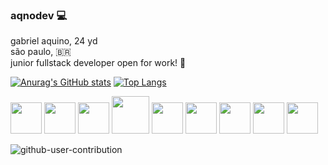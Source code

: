 ### aqnodev 💻
gabriel aquino, 24 yd </br>
são paulo, 🇧🇷 </br>
junior fullstack developer open for work! 📖

[![Anurag's GitHub stats](https://github-readme-stats.vercel.app/api?username=gaqno&theme=radical)](https://github.com/anuraghazra/github-readme-stats)
[![Top Langs](https://github-readme-stats.vercel.app/api/top-langs/?username=gaqno&langs_count=5&theme=radical)](https://github.com/anuraghazra/github-readme-stats)

<div>
  <img src="https://user-images.githubusercontent.com/68374407/172689095-40ad43b9-5b5e-46a2-b139-c5ceffe16517.svg" width=50 height=50 />
  <img src="https://user-images.githubusercontent.com/68374407/172689098-0081017d-e56f-498f-a6be-31ba6a133b36.svg" width=50 height=50  />
  <img src="https://user-images.githubusercontent.com/68374407/172689100-d0609854-3733-4d60-96e5-88b5d9fb2aa8.svg" width=50 height=50  />
  <img src="https://upload.wikimedia.org/wikipedia/commons/thumb/c/cf/Angular_full_color_logo.svg/2048px-Angular_full_color_logo.svg.png" width=60    height=60  />
  <img src="https://seekicon.com/free-icon-download/next-js_1.svg" width=50 height=50 />
  <img src="https://cdn.dribbble.com/users/808903/screenshots/3831862/dribbble_szablon__1_1.png" width=50 height=50 />
  <img src="https://datawokagaku.com/wp-content/uploads/2020/01/docker_icon.png" width=50 height=50 />
  <img src="https://user-images.githubusercontent.com/68374407/172689093-d5fa4602-2b7e-4f6f-8a90-f6c5ceb08f88.svg" width=50 height=50  />
  <img src="https://seeklogo.com/images/H/html5-without-wordmark-color-logo-14D252D878-seeklogo.com.png" width=50 height=50  />
</div>

![github-user-contribution](https://user-images.githubusercontent.com/68374407/172689109-5d7036f1-1f02-4c26-b8e2-40cb04aaf53a.svg)
